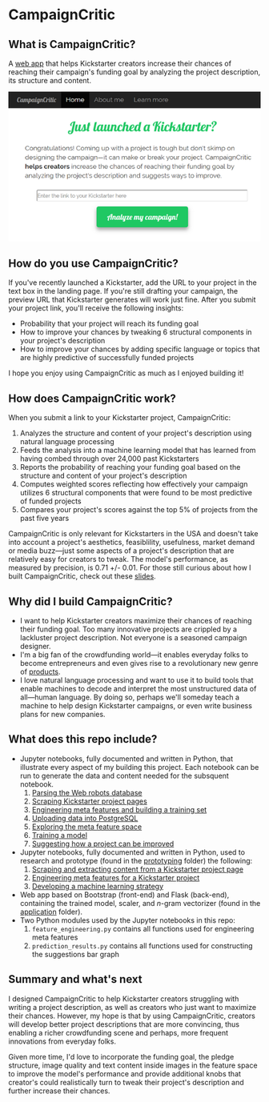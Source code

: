 # CampaignCritic
## What is CampaignCritic?
A [web app](http://campaigncritic.com/) that helps Kickstarter creators increase their chances of reaching their campaign's funding goal by analyzing the project description, its structure and content.

![Landing page](landing_page.PNG)

## How do you use CampaignCritic?
If you've recently launched a Kickstarter, add the URL to your project in the text box in the landing page. If you're still drafting your campaign, the preview URL that Kickstarter generates will work just fine. After you submit your project link, you'll receive the following insights:
- Probability that your project will reach its funding goal
- How to improve your chances by tweaking 6 structural components in your project's description
- How to improve your chances by adding specific language or topics that are highly predictive of successfully funded projects

I hope you enjoy using CampaignCritic as much as I enjoyed building it!

## How does CampaignCritic work?
When you submit a link to your Kickstarter project, CampaignCritic:
1. Analyzes the structure and content of your project's description using natural language processing
2. Feeds the analysis into a machine learning model that has learned from having combed through over 24,000 past Kickstarters
3. Reports the probability of reaching your funding goal based on the structure and content of your project's description
4. Computes weighted scores reflecting how effectively your campaign utilizes 6 structural components that were found to be most predictive of funded projects
5. Compares your project's scores against the top 5% of projects from the past five years

CampaignCritic is only relevant for Kickstarters in the USA and doesn't take into account a project's aesthetics, feasiblility, usefulness, market demand or media buzz—just some aspects of a project's description that are relatively easy for creators to tweak. The model's performance, as measured by precision, is 0.71 +/- 0.01. For those still curious about how I built CampaignCritic, check out these [slides](https://docs.google.com/presentation/d/e/2PACX-1vQtciH4cJu_f81dpL2XCjvI-39WRlAomIqf2dfXUNlgI1wGre2Qj_e-tBWVR5GShQeFeFQL_idfM4Nj/pub?start=false&loop=false&delayms=3000).

## Why did I build CampaignCritic?
- I want to help Kickstarter creators maximize their chances of reaching their funding goal. Too many innovative projects are crippled by a lackluster project description. Not everyone is a seasoned campaign designer.
- I'm a big fan of the crowdfunding world&mdash;it enables everyday folks to become entrepreneurs and even gives rise to a revolutionary new genre of [products](https://www.pebble.com/).
- I love natural language processing and want to use it to build tools that enable machines to decode and interpret the most unstructured data of all&mdash;human language. By doing so, perhaps we'll someday teach a machine to help design Kickstarter campaigns, or even write business plans for new companies.

## What does this repo include?
- Jupyter notebooks, fully documented and written in Python, that illustrate every aspect of my building this project. Each notebook can be run to generate the data and content needed for the subsquent notebook.
   1. [Parsing the Web robots database](https://github.com/redwanhuq/campaign-critic/blob/master/0_parsing_web_robots_database.ipynb)
   2. [Scraping Kickstarter project pages](https://github.com/redwanhuq/campaign-critic/blob/master/1_scraping_kickstarter_projects.ipynb)
   3. [Engineering meta features and building a training set](https://github.com/redwanhuq/campaign-critic/blob/master/2_building_training_set.ipynb)
   4. [Uploading data into PostgreSQL](https://github.com/redwanhuq/campaign-critic/blob/master/3_postgres_uploader.ipynb)
   5. [Exploring the meta feature space](https://github.com/redwanhuq/campaign-critic/blob/master/4_exploring_meta_feature_space.ipynb)
   6. [Training a model](https://github.com/redwanhuq/campaign-critic/blob/master/5_training_models.ipynb)
   7. [Suggesting how a project can be improved](https://github.com/redwanhuq/campaign-critic/blob/master/6_building_suggestions_graph.ipynb)
- Jupyter notebooks, fully documented and written in Python, used to research and prototype (found in the [prototyping](https://github.com/redwanhuq/campaign-critic/tree/master/prototyping) folder) the following:
   1. [Scraping and extracting content from a Kickstarter project page](https://github.com/redwanhuq/campaign-critic/blob/master/prototyping/prototyping-scraping_and_parsing.ipynb)
   2. [Engineering meta features for a Kickstarter project](https://github.com/redwanhuq/campaign-critic/blob/master/prototyping/prototyping-feature_engineering.ipynb)
   3. [Developing a machine learning strategy](https://github.com/redwanhuq/campaign-critic/blob/master/prototyping/prototyping-machine_learning.ipynb)
- Web app based on Bootstrap (front-end) and Flask (back-end), containing the trained model, scaler, and $n$-gram vectorizer (found in the [application](https://github.com/redwanhuq/campaign-critic/tree/master/application) folder).
- Two Python modules used by the Jupyter notebooks in this repo:
   1. `feature_engineering.py` contains all functions used for engineering meta features
   2. `prediction_results.py` contains all functions used for constructing the suggestions bar graph

## Summary and what's next
I designed CampaignCritic to help Kickstarter creators struggling with writing a project description, as well as creators who just want to maximize their chances. However, my hope is that by using CampaignCritic, creators will develop better project descriptions that are more convincing, thus enabling a richer crowdfunding scene and perhaps, more frequent innovations from everyday folks. 

Given more time, I'd love to incorporate the funding goal, the pledge structure, image quality and text content inside images in the feature space to improve the model's performance and provide additional knobs that creator's could realistically turn to tweak their project's description and further increase their chances.
